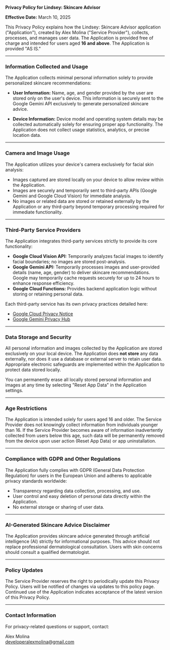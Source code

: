 **Privacy Policy for Lindsey: Skincare Advisor**

**Effective Date:** March 10, 2025

This Privacy Policy explains how the Lindsey: Skincare Advisor application ("Application"), created by Alex Molina ("Service Provider"), collects, processes, and manages user data. The Application is provided free of charge and intended for users aged **16 and above**. The Application is provided "AS IS."

---

### Information Collected and Usage

The Application collects minimal personal information solely to provide personalized skincare recommendations:

- **User Information:** Name, age, and gender provided by the user are stored only on the user's device. This information is securely sent to the Google Gemini API exclusively to generate personalized skincare advice.

- **Device Information:** Device model and operating system details may be collected automatically solely for ensuring proper app functionality. The Application does not collect usage statistics, analytics, or precise location data.

---

### Camera and Image Usage

The Application utilizes your device's camera exclusively for facial skin analysis:

- Images captured are stored locally on your device to allow review within the Application.
- Images are securely and temporarily sent to third-party APIs (Google Gemini and Google Cloud Vision) for immediate analysis.
- No images or related data are stored or retained externally by the Application or any third-party beyond temporary processing required for immediate functionality.

---

### Third-Party Service Providers

The Application integrates third-party services strictly to provide its core functionality:

- **Google Cloud Vision API:** Temporarily analyzes facial images to identify facial boundaries; no images are stored post-analysis.
- **Google Gemini API:** Temporarily processes images and user-provided details (name, age, gender) to deliver skincare recommendations. Google may temporarily cache requests securely for up to 24 hours to enhance response efficiency.
- **Google Cloud Functions:** Provides backend application logic without storing or retaining personal data.

Each third-party service has its own privacy practices detailed here:
- [Google Cloud Privacy Notice](https://cloud.google.com/privacy)
- [Google Gemini Privacy Hub](https://deepmind.google/gemini-privacy-hub)

---

### Data Storage and Security

All personal information and images collected by the Application are stored exclusively on your local device. The Application does **not store** any data externally, nor does it use a database or external server to retain user data. Appropriate electronic safeguards are implemented within the Application to protect data stored locally.

You can permanently erase all locally stored personal information and images at any time by selecting "Reset App Data" in the Application settings.

---

### Age Restrictions

The Application is intended solely for users aged 16 and older. The Service Provider does not knowingly collect information from individuals younger than 16. If the Service Provider becomes aware of information inadvertently collected from users below this age, such data will be permanently removed from the device upon user action (Reset App Data) or app uninstallation.

---

### Compliance with GDPR and Other Regulations

The Application fully complies with GDPR (General Data Protection Regulation) for users in the European Union and adheres to applicable privacy standards worldwide:

- Transparency regarding data collection, processing, and use.
- User control and easy deletion of personal data directly within the Application.
- No external storage or sharing of user data.

---

### AI-Generated Skincare Advice Disclaimer

The Application provides skincare advice generated through artificial intelligence (AI) strictly for informational purposes. This advice should not replace professional dermatological consultation. Users with skin concerns should consult a qualified dermatologist.

---

### Policy Updates

The Service Provider reserves the right to periodically update this Privacy Policy. Users will be notified of changes via updates to this policy page. Continued use of the Application indicates acceptance of the latest version of this Privacy Policy.

---

### Contact Information

For privacy-related questions or support, contact:

Alex Molina  
developeralexmolina@gmail.com